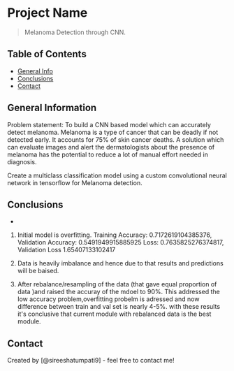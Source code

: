 # Project Name
> Melanoma Detection through CNN.


## Table of Contents
* [General Info](#general-information)
* [Conclusions](#conclusions)
* [Contact](#Contact)

## General Information

Problem statement: 
To build a CNN based model which can accurately detect melanoma. 
Melanoma is a type of cancer that can be deadly if not detected early. It accounts for 75% of skin cancer deaths. 
A solution which can evaluate images and alert the dermatologists about the presence of melanoma has the potential to reduce a lot of 
manual effort needed in diagnosis.

Create a multiclass classification model using a custom convolutional neural network in tensorflow for Melanoma detection.

## Conclusions
- 
1) Initial model is overfitting. 
Training Accuracy:  0.7172619104385376, Validation Accuracy:  0.5491949915885925
Loss:  0.7635825276374817, Validation Loss 1.65407133102417

2) Data is heavily imbalance and hence due to that results and predictions will be baised.

3) After rebalance/resampling of the data (that gave equal proportion of data )and raised the accuray of the mdoel to 90%. 
This addressed the low accuracy problem,overfitting probelm is adressed and now difference between train and val set is nearly 4-5%.
with these results it's conclusive that current module with rebalanced data is the best module.

## Contact
Created by [@sireeshatumpati9]  - feel free to contact me!

